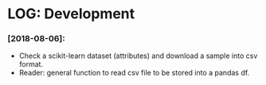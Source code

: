# LOG: Development

### [2018-08-06]:
- Check a scikit-learn dataset (attributes) and download a sample into csv format.
- Reader: general function to read csv file to be stored into a pandas df.
